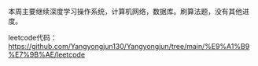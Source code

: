 本周主要继续深度学习操作系统，计算机网络，数据库。刷算法题，没有其他进度。

leetcode代码：https://github.com/Yangyongjun130/Yangyongjun/tree/main/%E9%A1%B9%E7%9B%AE/leetcode
